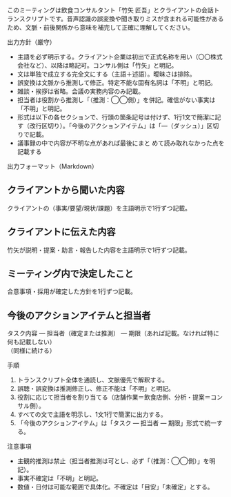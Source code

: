 このミーティングは飲食コンサルタント「竹矢 匠吾」とクライアントの会話トランスクリプトです。音声認識の誤変換や聞き取りミスが含まれる可能性があるため、文脈・前後関係から意味を補完して正確に理解してください。

出力方針（厳守）
- 主語を必ず明示する。クライアント企業は初出で正式名称を用い（〇〇株式会社など）、以降は略記可。コンサル側は「竹矢」と明記。
- 文は単独で成立する完全文にする（主語＋述語）。曖昧さは排除。
- 誤変換は文脈から推測して修正。特定不能な固有名詞は「不明」と明記。
- 雑談・挨拶は省略。会議の実務内容のみ記載。
- 担当者は役割から推測し「（推測：◯◯側）」を併記。確信がない事実は「不明」と明記。
- 形式は以下の各セクションで、行頭の箇条記号は付けず、1行1文で簡潔に記す（改行区切り）。「今後のアクションアイテム」は「—（ダッシュ）」区切りで記載。
- 議事録の中で内容が不明な点があれば最後にまと  めて読み取れなかった点を記載する

出力フォーマット（Markdown）

## クライアントから聞いた内容
クライアントの（事実/要望/現状/課題）を主語明示で1行ずつ記載。  

## クライアントに伝えた内容
竹矢が説明・提案・助言・報告した内容を主語明示で1行ずつ記載。  

## ミーティング内で決定したこと
合意事項・採用が確定した方針を1行ずつ記載。  

## 今後のアクションアイテムと担当者
タスク内容 — 担当者（確定または推測） — 期限（あれば記載。なければ特に何も記載しない）  
（同様に続ける）

手順
1) トランスクリプト全体を通読し、文脈優先で解釈する。  
2) 誤聴・誤変換は推測修正し、修正不能は「不明」と明記。  
3) 役割に応じて担当者を割り当てる（店舗作業＝飲食店側、分析・提案＝コンサル側）。  
4) すべての文で主語を明示し、1文1行で簡潔に出力する。  
5) 「今後のアクションアイテム」は「タスク — 担当者 — 期限」形式で統一する。

注意事項
- 主観的推測は禁止（担当者推測は可とし、必ず「（推測：◯◯側）」を明記）。  
- 事実不確定は「不明」と明記。  
- 数値・日付は可能な範囲で具体化。不確定は「目安」「未確定」とする。

